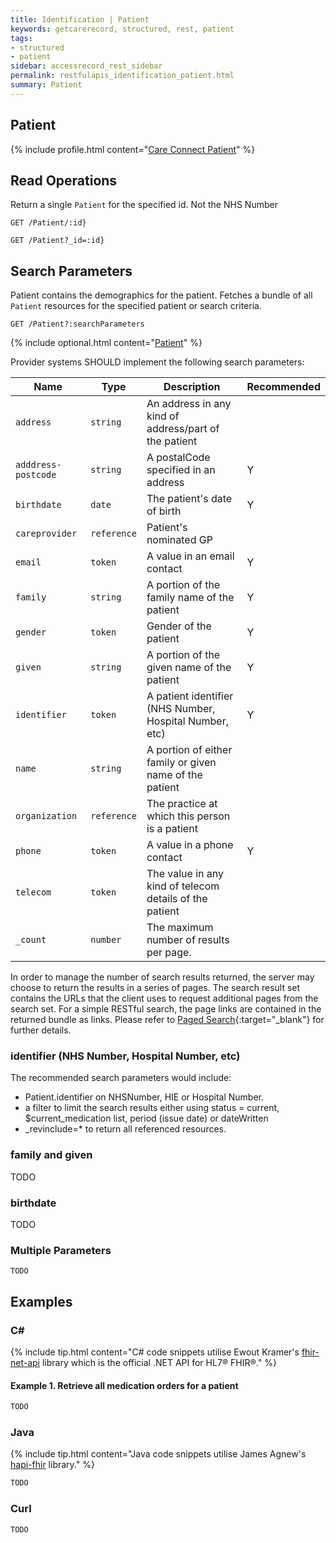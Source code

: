 ```yaml
---
title: Identification | Patient
keywords: getcarerecord, structured, rest, patient
tags:
- structured
- patient
sidebar: accessrecord_rest_sidebar
permalink: restfulapis_identification_patient.html
summary: Patient
---
```


## Patient ##

{% include profile.html content="[Care Connect Patient](http://www.interopen.org/candidate-profiles/care-connect/CareConnect-Patient-1.html)" %}

## Read Operations ##

Return a single `Patient` for the specified id. Not the NHS Number

```http
GET /Patient/:id}
```
```http
GET /Patient?_id=:id}
```

## Search Parameters ##

Patient contains the demographics for the patient. Fetches a bundle of all `Patient` resources for the specified patient or search criteria.

```http
GET /Patient?:searchParameters
```

{% include optional.html content="[Patient](https://www.hl7.org/fhir/DSTU2/patient.html#search)" %}

Provider systems SHOULD implement the following search parameters:

| Name | Type | Description | Recommended |
|---------|--------|----------------|--------------------|
| `address` | `string` | An address in any kind of address/part of the patient |  |
| `adddress-postcode` | `string` | A postalCode specified in an address | Y |
| `birthdate` | `date` | The patient's date of birth | Y |
| `careprovider` | `reference` | Patient's nominated GP | |
| `email` | `token` | A value in an email contact | Y |
| `family` | `string` | A portion of the family name of the patient | Y |
| `gender` | `token` | Gender of the patient | Y |
| `given` | `string` | A portion of the given name of the patient | Y |
| `identifier` | `token` | A patient identifier (NHS Number, Hospital Number, etc) | Y |
| `name` | `string` | A portion of either family or given name of the patient | |
| `organization` | `reference` | The practice at which this person is a patient | |
| `phone` | `token` | A value in a phone contact | Y |
| `telecom` | `token` | The value in any kind of telecom details of the patient |  |
| `_count` | `number` | The maximum number of results per page. |  |

In order to manage the number of search results returned, the server may choose to return the results in a series of pages. The search result set contains the URLs that the client uses to request additional pages from the search set. For a simple RESTful search, the page links are contained in the returned bundle as links. Please refer to [Paged Search](https://www.hl7.org/fhir/DSTU2/search.html#count){:target="_blank"} for further details.



### identifier (NHS Number, Hospital Number, etc) ###

The recommended search parameters would include:

- Patient.identifier on NHSNumber, HIE or Hospital Number.
- a filter to limit the search results either using status = current, $current_medication list, period (issue date) or dateWritten
- _revinclude=* to return all referenced resources.

### family and given ###

TODO

### birthdate ###

TODO

### Multiple Parameters ###

```
TODO
```

## Examples ##

### C# ###

{% include tip.html content="C# code snippets utilise Ewout Kramer's [fhir-net-api](https://github.com/ewoutkramer/fhir-net-api) library which is the official .NET API for HL7&reg; FHIR&reg;." %}

#### Example 1. Retrieve all medication orders for a patient ####

```csharp
TODO
```

### Java ###

{% include tip.html content="Java code snippets utilise James Agnew's [hapi-fhir](https://github.com/jamesagnew/hapi-fhir/
) library." %}

```java
TODO
```

### Curl ###



```curl
TODO
```




